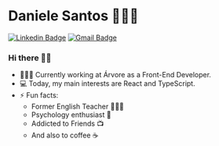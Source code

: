 # Daniele Santos 👩🏻‍💻

[![Linkedin Badge](https://img.shields.io/badge/-LinkedIn-blue?style=flat-square&logo=Linkedin&logoColor=white&link=https://www.linkedin.com/in/alexandre-monteiro-9a03371a5/)](https://www.linkedin.com/in/danielejsantos/)
[![Gmail Badge](https://img.shields.io/badge/-Gmail-c14438?style=flat-square&logo=Gmail&logoColor=white&link=mailto:danijovina@gmail.com)](mailto:danijovina@gmail.com)

### Hi there 👋🏻

- 👩🏻‍💻 Currently working at Árvore as a Front-End Developer.
- 💻 Today, my main interests are React and TypeScript.
- ⚡ Fun facts:
  - Former English Teacher 👩🏻‍🏫
  - Psychology enthusiast 🧠
  - Addicted to Friends 📺
  - And also to coffee ☕
